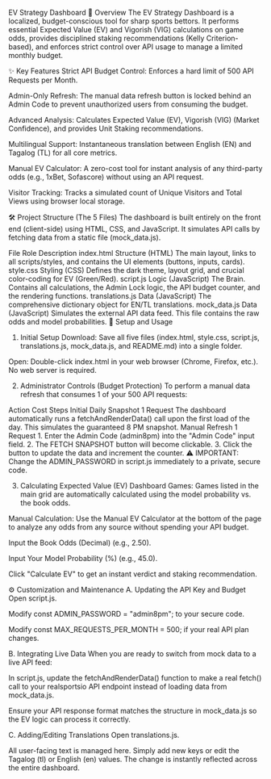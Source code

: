 EV Strategy Dashboard
🎯 Overview
The EV Strategy Dashboard is a localized, budget-conscious tool for sharp sports bettors. It performs essential Expected Value (EV) and Vigorish (VIG) calculations on game odds, provides disciplined staking recommendations (Kelly Criterion-based), and enforces strict control over API usage to manage a limited monthly budget.

✨ Key Features
Strict API Budget Control: Enforces a hard limit of 500 API Requests per Month.

Admin-Only Refresh: The manual data refresh button is locked behind an Admin Code to prevent unauthorized users from consuming the budget.

Advanced Analysis: Calculates Expected Value (EV), Vigorish (VIG) (Market Confidence), and provides Unit Staking recommendations.

Multilingual Support: Instantaneous translation between English (EN) and Tagalog (TL) for all core metrics.

Manual EV Calculator: A zero-cost tool for instant analysis of any third-party odds (e.g., 1xBet, Sofascore) without using an API request.

Visitor Tracking: Tracks a simulated count of Unique Visitors and Total Views using browser local storage.

🛠️ Project Structure (The 5 Files)
The dashboard is built entirely on the front end (client-side) using HTML, CSS, and JavaScript. It simulates API calls by fetching data from a static file (mock_data.js).

File	Role	Description
index.html	Structure (HTML)	The main layout, links to all scripts/styles, and contains the UI elements (buttons, inputs, cards).
style.css	Styling (CSS)	Defines the dark theme, layout grid, and crucial color-coding for EV (Green/Red).
script.js	Logic (JavaScript)	The Brain. Contains all calculations, the Admin Lock logic, the API budget counter, and the rendering functions.
translations.js	Data (JavaScript)	The comprehensive dictionary object for EN/TL translations.
mock\_data.js	Data (JavaScript)	Simulates the external API data feed. This file contains the raw odds and model probabilities.
🚀 Setup and Usage
1. Initial Setup
Download: Save all five files (index.html, style.css, script.js, translations.js, mock_data.js, and README.md) into a single folder.

Open: Double-click index.html in your web browser (Chrome, Firefox, etc.). No web server is required.

2. Administrator Controls (Budget Protection)
To perform a manual data refresh that consumes 1 of your 500 API requests:

Action	Cost	Steps
Initial Daily Snapshot	1 Request	The dashboard automatically runs a fetchAndRenderData() call upon the first load of the day. This simulates the guaranteed 8 PM snapshot.
Manual Refresh	1 Request	1. Enter the Admin Code (admin8pm) into the "Admin Code" input field. 2. The FETCH SNAPSHOT button will become clickable. 3. Click the button to update the data and increment the counter.
⚠️ IMPORTANT: Change the ADMIN_PASSWORD in script.js immediately to a private, secure code.

3. Calculating Expected Value (EV)
Dashboard Games: Games listed in the main grid are automatically calculated using the model probability vs. the book odds.

Manual Calculation: Use the Manual EV Calculator at the bottom of the page to analyze any odds from any source without spending your API budget.

Input the Book Odds (Decimal) (e.g., 2.50).

Input Your Model Probability (%) (e.g., 45.0).

Click "Calculate EV" to get an instant verdict and staking recommendation.

⚙️ Customization and Maintenance
A. Updating the API Key and Budget
Open script.js.

Modify const ADMIN_PASSWORD = "admin8pm"; to your secure code.

Modify const MAX_REQUESTS_PER_MONTH = 500; if your real API plan changes.

B. Integrating Live Data
When you are ready to switch from mock data to a live API feed:

In script.js, update the fetchAndRenderData() function to make a real fetch() call to your realsportsio API endpoint instead of loading data from mock_data.js.

Ensure your API response format matches the structure in mock_data.js so the EV logic can process it correctly.

C. Adding/Editing Translations
Open translations.js.

All user-facing text is managed here. Simply add new keys or edit the Tagalog (tl) or English (en) values. The change is instantly reflected across the entire dashboard.
